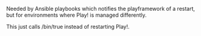 Needed by Ansible playbooks which notifies the playframework of a restart, but for environments where Play! is managed differently.

This just calls /bin/true instead of restarting Play!.
